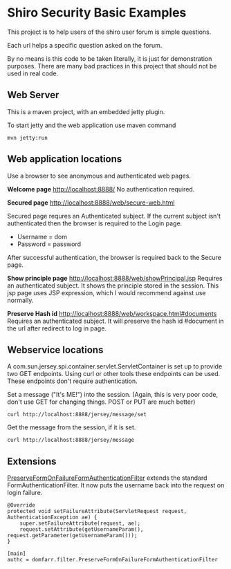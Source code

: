 Shiro Security Basic Examples
=============================

This project is to help users of the shiro user forum is simple questions.

Each url helps a specific question asked on the forum.

By no means is this code to be taken literally, it is just for demonstration purposes. There are many bad practices in this project that should not be used in real code.


Web Server
----------

This is a maven project, with an embedded jetty plugin.

To start jetty and the web application use maven command

`mvn jetty:run`

Web application locations
-------------------------

Use a browser to see anonymous and authenticated web pages.

**Welcome page** [http://localhost:8888/](http://localhost:8888/) No authentication required.

**Secured page** [http://localhost:8888/web/secure-web.html](http://localhost:8888/web/secure-web.html) 

Secured page requres an Authenticated subject. If the current subject isn't authenticated then the browser is required to  the Login page. 

- Username = dom
- Password = password

After successful authentication, the browser is required back to the Secure page.

**Show principle page** [http://localhost:8888/web/showPrincipal.jsp](http://localhost:8888/web/showPrincipal.jsp) Requires an authenticated subject. It shows the principle stored in the session. This jsp page uses JSP expression, which I would recommend against use normally. 

**Preserve Hash id** [http://localhost:8888/web/workspace.html#documents](http://localhost:8888/web/workspace.html#documents) Requires an authenticated subject. It will preserve the hash id #document in the url after redirect to log in page.

Webservice locations
--------------------

A com.sun.jersey.spi.container.servlet.ServletContainer is set up to provide two GET endpoints. Using curl or other tools these endpoints can be used. These endpoints don't require authentication. 

Set a message ("It's ME!") into the session. (Again, this is very poor code, don't use GET for changing things. POST or PUT are much better)

`curl http://localhost:8888/jersey/message/set`

Get the message from the session, if it is set.

`curl http://localhost:8888/jersey/message`


Extensions
----------
[PreserveFormOnFailureFormAuthenticationFilter](src/main/java/domfarr/filter/PreserveFormOnFailureFormAuthenticationFilter.java) extends the standard FormAuthenticationFilter. It now puts the username back into the request on login failure.

```
@Override
protected void setFailureAttribute(ServletRequest request, AuthenticationException ae) {
    super.setFailureAttribute(request, ae);
    request.setAttribute(getUsernameParam(), request.getParameter(getUsernameParam()));
}
```

```
[main]
authc = domfarr.filter.PreserveFormOnFailureFormAuthenticationFilter
```
